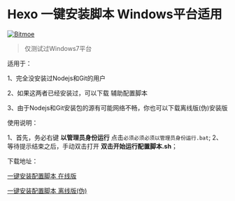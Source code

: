 # Hexo 一键安装脚本 Windows平台适用
[![Bitmoe](https://img.shields.io/badge/Powered%20By-Bitmoe-blue.svg)]()

>仅测试过Windows7平台

适用于：

  1、完全没安装过Nodejs和Git的用户
  
  2、如果这两者已经安装过，可以下载 辅助配置脚本 
  
  3、由于Nodejs和Git安装包的源有可能网络不畅，你也可以下载离线版(伪)安装版
  
使用说明：

  1、首先，务必右键 **以管理员身份运行** 点击``必须必须必须以管理员身份运行.bat``;
  2、等待提示结束之后，手动双击打开 **双击开始运行配置脚本.sh**；

下载地址：

 [一键安装配置脚本  在线版](http://7xr7nq.com1.z0.glb.clouddn.com/%E4%B8%80%E9%94%AE%E5%AE%89%E8%A3%85%E9%85%8D%E7%BD%AE%E8%84%9A%E6%9C%AC_%E5%9C%A8%E7%BA%BF%E7%89%88.rar)
  
 [一键安装配置脚本  离线版(伪)](http://pan.baidu.com/s/1o74nV9w)
  
